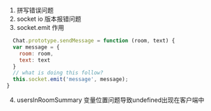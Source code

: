 1. 拼写错误问题
2. socket io 版本报错问题
3. socket.emit 作用
```js
  Chat.prototype.sendMessage = function (room, text) {
  var message = {
    room: room,
    text: text
  }
  // what is doing this follow?
  this.socket.emit('message', message);
}
```
4. usersInRoomSummary 变量位置问题导致undefined出现在客户端中
